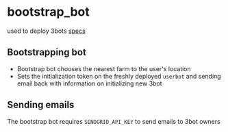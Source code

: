 # bootstrap_bot

used to deploy 3bots [specs](https://github.com/threefoldfoundation/3bot/blob/master/specs/register.md)




## Bootstrapping bot
- Bootstrap bot chooses the nearest farm to the user's location
- Sets the initialization token on the freshly deployed `userbot` and sending email back with information on initializing new 3bot

## Sending emails
The bootstrap bot requires `SENDGRID_API_KEY` to send emails to 3bot owners
